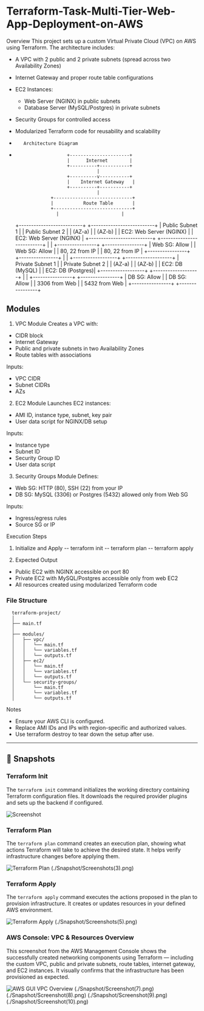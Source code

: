 # Terraform-Task-Multi-Tier-Web-App-Deployment-on-AWS

Overview
This project sets up a custom Virtual Private Cloud (VPC) on AWS using Terraform. The architecture includes:

- A VPC with 2 public and 2 private subnets (spread across two Availability Zones)
- Internet Gateway and proper route table configurations
- EC2 Instances:
  - Web Server (NGINX) in public subnets
  - Database Server (MySQL/Postgres) in private subnets
- Security Groups for controlled access
- Modularized Terraform code for reusability and scalability

-        Architecture Diagram
-                        +----------------------+
                         |      Internet        |
                         +----------+-----------+
                                    |
                         +----------v-----------+
                         |    Internet Gateway   |
                         +----------+-----------+
                                    |
                   +-----------------------------+
                   |           Route Table       |
                   +-----------------------------+
                     |                       |
     +--------------------------+   +--------------------------+
     |     Public Subnet 1      |   |     Public Subnet 2      |
     |     (AZ-a)               |   |     (AZ-b)               |
     |  EC2: Web Server (NGINX) |   |  EC2: Web Server (NGINX) |
     +--------------------------+   +--------------------------+
                     |                       |
             +----------------+     +----------------+
             | Web SG: Allow  |     | Web SG: Allow  |
             | 80, 22 from IP |     | 80, 22 from IP |
             +----------------+     +----------------+
                     |                       |
         +------------------+     +-------------------+
         | Private Subnet 1 |     | Private Subnet 2  |
         |   (AZ-a)         |     |   (AZ-b)          |
         | EC2: DB (MySQL)  |     | EC2: DB (Postgres)|
         +------------------+     +-------------------+
                     |                       |
             +----------------+     +----------------+
             | DB SG: Allow   |     | DB SG: Allow   |
             | 3306 from Web  |     | 5432 from Web  |
             +----------------+     +----------------+


## Modules
1. VPC Module
Creates a VPC with:
  - CIDR block
  - Internet Gateway
  - Public and private subnets in two Availability Zones
  - Route tables with associations

Inputs:
  - VPC CIDR
  - Subnet CIDRs
  - AZs

2. EC2 Module
Launches EC2 instances:
  - AMI ID, instance type, subnet, key pair
  - User data script for NGINX/DB setup

Inputs:
  - Instance type
  - Subnet ID
  - Security Group ID
  - User data script

3. Security Groups Module
Defines:
  - Web SG: HTTP (80), SSH (22) from your IP
  - DB SG: MySQL (3306) or Postgres (5432) allowed only from Web SG

Inputs:
  - Ingress/egress rules
  - Source SG or IP

Execution Steps
1. Initialize and Apply
    -- terraform init
    -- terraform plan
    -- terraform apply

3. Expected Output
  - Public EC2 with NGINX accessible on port 80
  - Private EC2 with MySQL/Postgres accessible only from web EC2
  - All resources created using modularized Terraform code


### File Structure

      terraform-project/
      │
      ├── main.tf
      │
      ├── modules/
      │   ├── vpc/
      │   │   └── main.tf
      │   │   └── variables.tf
      │   │   └── outputs.tf
      │   ├── ec2/
      │   │   └── main.tf
      │   │   └── variables.tf
      │   │   └── outputs.tf
      │   └── security-groups/
      │       └── main.tf
      │       └── variables.tf
      │       └── outputs.tf


Notes
  - Ensure your AWS CLI is configured.
  - Replace AMI IDs and IPs with region-specific and authorized values.
  - Use terraform destroy to tear down the setup after use.

---

## 📸 Snapshots

### Terraform Init

The `terraform init` command initializes the working directory containing Terraform configuration files. It downloads the required provider plugins and sets up the backend if configured.

![Screenshot](Snapshot/Screenshot(1).png)

### Terraform Plan

The `terraform plan` command creates an execution plan, showing what actions Terraform will take to achieve the desired state. It helps verify infrastructure changes before applying them.

![Terraform Plan](./Snapshot/Screenshots(2).png)
(./Snapshot/Screenshots(3).png)

### Terraform Apply

The `terraform apply` command executes the actions proposed in the plan to provision infrastructure. It creates or updates resources in your defined AWS environment.

![Terraform Apply](./Snapshot/Screenshots(4).png)
(./Snapshot/Screenshots(5).png)

### AWS Console: VPC & Resources Overview

This screenshot from the AWS Management Console shows the successfully created networking components using Terraform — including the custom VPC, public and private subnets, route tables, internet gateway, and EC2 instances. It visually confirms that the infrastructure has been provisioned as expected.

![AWS GUI VPC Overview](./Snapshot/Screenshot(6).png)
(./Snapshot/Screenshot(7).png)
(./Snapshot/Screenshot(8).png)
(./Snapshot/Screenshot(9).png)
(./Snapshot/Screenshot(10).png)

